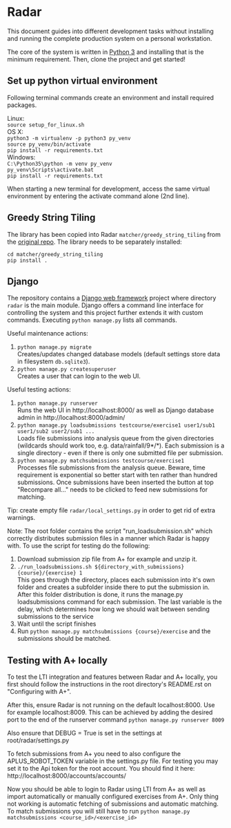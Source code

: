 # Radar

This document guides into different development tasks without installing and running the complete production system on a personal workstation.

The core of the system is written in [Python 3](https://www.python.org/) and installing that is the minimum requirement. Then, clone the project and get started!

## Set up python virtual environment

Following terminal commands create an environment and install required packages.

Linux:<br>
`source setup_for_linux.sh`<br>
OS X:<br>
`python3 -m virtualenv -p python3 py_venv`<br>
`source py_venv/bin/activate`<br>
`pip install -r requirements.txt`<br>
Windows:<br>
`C:\Python35\python -m venv py_venv`<br>
`py_venv\Scripts\activate.bat`<br>
`pip install -r requirements.txt`

When starting a new terminal for development, access the same virtual environment by entering the activate command alone (2nd line).

## Greedy String Tiling

The library has been copied into Radar `matcher/greedy_string_tiling` from the [original repo](https://github.com/apluslms/greedy-string-tiling). The library needs to be separately installed:

`cd matcher/greedy_string_tiling`<br>
`pip install .`

## Django

The repository contains a [Django web framework](https://www.djangoproject.com/) project where directory `radar` is the main module. Django offers a command line interface for controlling the system and this project further extends it with custom commands. Executing `python manage.py` lists all commands.

Useful maintenance actions:

1. `python manage.py migrate`<br>
   Creates/updates changed database models (default settings store data in filesystem `db.sqlite3`).
2. `python manage.py createsuperuser`<br>
   Creates a user that can login to the web UI.

Useful testing actions:

1. `python manage.py runserver`<br>
   Runs the web UI in http://localhost:8000/ as well as Django database admin in http://localhost:8000/admin/
2. `python manage.py loadsubmissions testcourse/exercise1 user1/sub1 user1/sub2 user2/sub1 ...`<br>
   Loads file submissions into analysis queue from the given directories (wildcards should work too, e.g. data/rainfall/9*/*). Each submission is a single directory - even if there is only one submitted file per submission.
3. `python manage.py matchsubmissions testcourse/exercise1`<br>
   Processes file submissions from the analysis queue. Beware, time requirement is exponential so
   better start with ten rather than hundred submissions. Once submissions have been inserted the
   button at top "Recompare all..." needs to be clicked to feed new submissions for matching.

Tip: create empty file `radar/local_settings.py` in order to get rid of extra warnings.

Note: The root folder contains the script "run_loadsubmission.sh" which correctly distributes submission files in a manner which Radar is happy with. To use the script for testing do the following:

1. Download submission zip file from A+ for example and unzip it. 
2. `./run_loadsubmissions.sh ${directory_with_submissions} {course}/{exercise} 1`<br>
   This goes through the directory, places each submission into it's own folder and creates a subfolder inside there to put the submission in. After this folder distribution is done, it runs the manage.py loadsubmissions command for each submission. The last variable is the delay, which determines how long we should wait between sending submissions to the service 
3. Wait until the script finishes
4. Run `python manage.py matchsubmissions {course}/exercise` and the submissions should be matched.

## Testing with A+ locally

To test the LTI integration and features between Radar and A+ locally, you first should follow the instructions in the root directory's README.rst on "Configuring with A+".

After this, ensure Radar is not running on the default localhost:8000. Use for example localhost:8009. This can be achieved by adding the desired port to the end of the runserver command `python manage.py runserver 8009`

Also ensure that DEBUG = True is set in the settings at root/radar/settings.py

To fetch submissions from A+ you need to also configure the APLUS_ROBOT_TOKEN variable in the settings.py file. For testing you may set it to the Api token for the root account. You should find it here: http://localhost:8000/accounts/accounts/

Now you should be able to login to Radar using LTI from A+ as well as import automatically or manually configured exercises from A+. Only thing not working is automatic fetching of submissions and automatic matching. To match submissions you will still have to run
`python manage.py matchsubmissions <course_id>/<exercise_id>`
